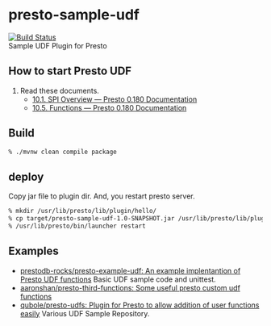 # presto-sample-udf
[![Build Status](https://travis-ci.org/yuokada/presto-sample-udf.svg?branch=master)](https://travis-ci.org/yuokada/presto-sample-udf)  
Sample UDF Plugin for Presto

## How to start Presto UDF

1. Read these documents.  
   - [10\.1\. SPI Overview — Presto 0\.180 Documentation](https://prestodb.io/docs/current/develop/spi-overview.html)
   - [10\.5\. Functions — Presto 0\.180 Documentation](https://prestodb.io/docs/current/develop/functions.html)
   
## Build

```bash
% ./mvnw clean compile package
```
   
## deploy

Copy jar file to plugin dir. And, you restart presto server.
   
```bash
% mkdir /usr/lib/presto/lib/plugin/hello/
% cp target/presto-sample-udf-1.0-SNAPSHOT.jar /usr/lib/presto/lib/plugin/hello/
% /usr/lib/presto/bin/launcher restart
```
   
## Examples

- [prestodb\-rocks/presto\-example\-udf: An example implentantion of Presto UDF functions](https://github.com/prestodb-rocks/presto-example-udf)
  Basic UDF sample code and unittest.
- [aaronshan/presto\-third\-functions: Some useful presto custom udf functions](https://github.com/aaronshan/presto-third-functions)
- [qubole/presto\-udfs: Plugin for Presto to allow addition of user functions easily](https://github.com/qubole/presto-udfs)
  Various UDF Sample Repository.
